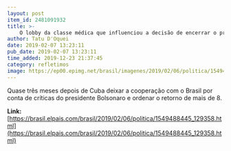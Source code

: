 ```yaml
---
layout: post
item_id: 2481091932
title: >-
    O lobby da classe médica que influenciou a decisão de encerrar o programa
author: Tatu D'Oquei
date: 2019-02-07 13:23:11
pub_date: 2019-02-07 13:23:11
time_added: 2019-12-23 21:37:45
category: refletimos
image: https://ep00.epimg.net/brasil/imagenes/2019/02/06/politica/1549488445_129358_1549490257_rrss_normal.jpg
---
```


Quase três meses depois de Cuba deixar a cooperação com o Brasil por conta de críticas do presidente Bolsonaro e ordenar o retorno de mais de 8.

**Link:** [https://brasil.elpais.com/brasil/2019/02/06/politica/1549488445_129358.html](https://brasil.elpais.com/brasil/2019/02/06/politica/1549488445_129358.html)

